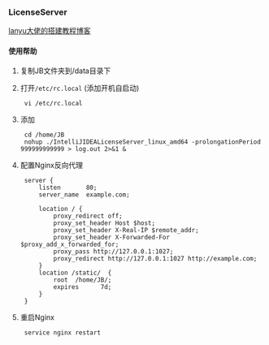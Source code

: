 ### LicenseServer
[lanyu大佬的搭建教程博客](http://blog.lanyus.com/archives/174.html)
#### 使用帮助
1. 复制JB文件夹到/data目录下
2. 打开`/etc/rc.local` (添加开机自启动)

        vi /etc/rc.local

3. 添加

        cd /home/JB
        nohup ./IntelliJIDEALicenseServer_linux_amd64 -prolongationPeriod 999999999999 > log.out 2>&1 &

4. 配置Nginx反向代理

        server {
            listen       80;
            server_name  example.com;
            
            location / {
                proxy_redirect off;
                proxy_set_header Host $host;
                proxy_set_header X-Real-IP $remote_addr;
                proxy_set_header X-Forwarded-For $proxy_add_x_forwarded_for;
                proxy_pass http://127.0.0.1:1027;
                proxy_redirect http://127.0.0.1:1027 http://example.com;
            }
            location /static/  { 
                root  /home/JB/;
                expires      7d; 
            } 
        }

5. 重启Nginx

        service nginx restart
